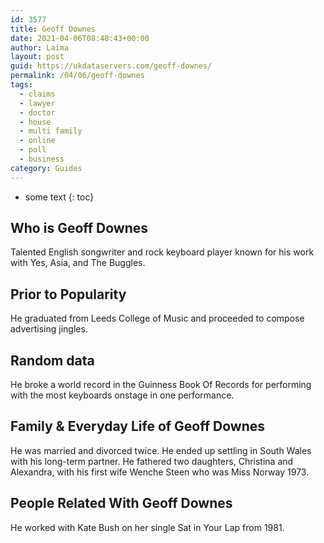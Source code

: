 ```yaml
---
id: 3577
title: Geoff Downes
date: 2021-04-06T08:48:43+00:00
author: Laima
layout: post
guid: https://ukdataservers.com/geoff-downes/
permalink: /04/06/geoff-downes
tags:
  - claims
  - lawyer
  - doctor
  - house
  - multi family
  - online
  - poll
  - business
category: Guides
---
```


* some text
{: toc}


## Who is Geoff Downes
                  
                  
                  
Talented English songwriter and rock keyboard player known for his work with Yes, Asia, and The Buggles.
                  
              
            
              
            
                
                
                
## Prior to Popularity
                  
                  
                  
He graduated from Leeds College of Music and proceeded to compose advertising jingles.
                  
              
            
              
            
                
                
                
## Random data
                  
                  
                  
He broke a world record in the Guinness Book Of Records for performing with the most keyboards onstage in one performance.
                  
              
            
              
            
                
                
                
## Family & Everyday Life of Geoff Downes
                  
                  
                  
He was married and divorced twice. He ended up settling in South Wales with his long-term partner. He fathered two daughters, Christina and Alexandra, with his first wife Wenche Steen who was Miss Norway 1973.
                  
              
            
              
            
                
                
                
## People Related With Geoff Downes
                  
                  
                  
He worked with Kate Bush on her single Sat in Your Lap from 1981.
                  
              
            
              
            
                
              
            
              
              
            
            
              
            
          
          
          